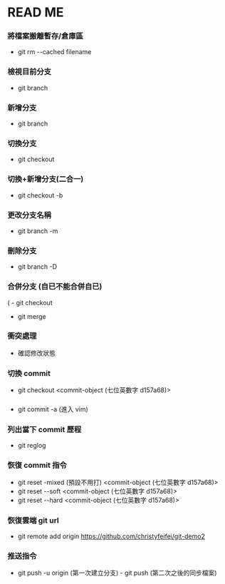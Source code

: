 # READ ME

### 將檔案搬離暫存/倉庫區

- git rm --cached filename

### 檢視目前分支

- git branch

### 新增分支

- git branch <branch-name>

### 切換分支

- git checkout <branch-name>

### 切換+新增分支(二合一)

- git checkout -b <branch-name>

### 更改分支名稱

- git branch -m <old-branch-name> <new-branch-name>

### 刪除分支

- git branch -D <branch-name>

### 合併分支 (自已不能合併自已)

( - git checkout <another-branch-name>

- git merge <branch-name>

### 衝突處理

- 確認修改狀態

### 切換 commit

- git checkout <commit-object (七位英數字 d157a68)>

###

- git commit -a (進入 vim)

### 列出當下 commit 歷程

- git reglog

### 恢復 commit 指令

- git reset -mixed (預設不用打) <commit-object (七位英數字 d157a68)>
- git reset --soft <commit-object (七位英數字 d157a68)>
- git reset --hard <commit-object (七位英數字 d157a68)>

### 恢復雲端 git url

- git remote add origin <https://github.com/christyfeifei/git-demo2>

### 推送指令

- git push -u origin <master> (第一次建立分支) - git push (第二次之後的同步檔案)
